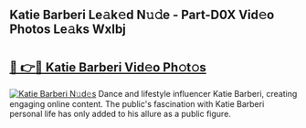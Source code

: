 ## Katie Barberi Le𝚊k𝚎d N𝚞𝚍e - Part-D0X Vid𝚎o Photos Le𝚊ks WxIbj

# <h2><a href="http://fbg5os.evod.top/?m=Katie+Barberi">🔗 👉🔴 Katie Barberi Vid𝚎o Ph𝚘t𝚘s</a></h2>

[![Katie Barberi N𝚞d𝚎s](https://i.imgur.com/8V9OHl7.gif)](http://fbg5os.evod.top/?m=Katie+Barberi)
Dance and lifestyle influencer Katie Barberi, creating engaging online content. The public's fascination with Katie Barberi personal life has only added to his allure as a public figure. 
